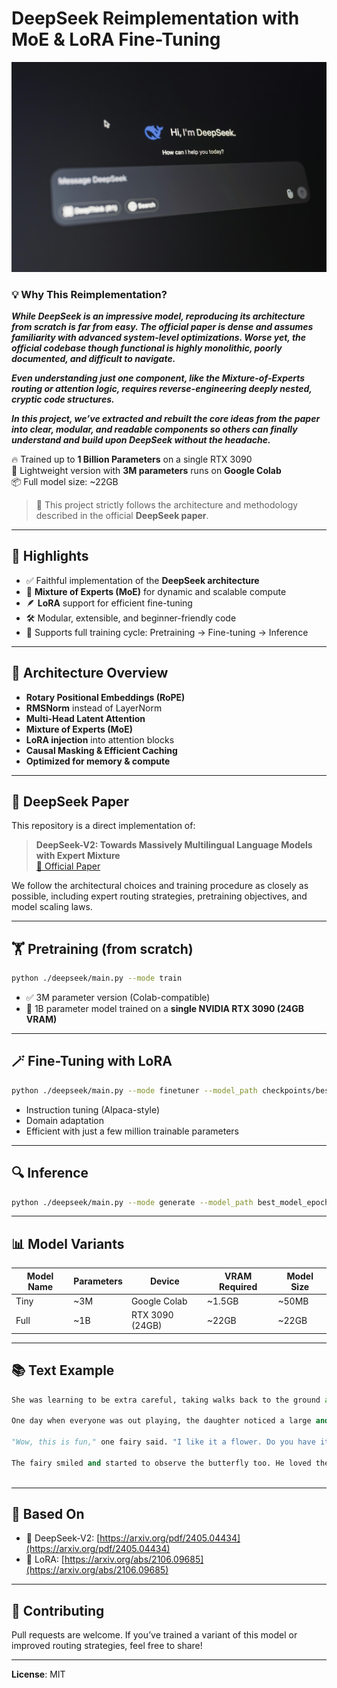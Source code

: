 # DeepSeek Reimplementation with MoE & LoRA Fine-Tuning
![](./deep.jpg)
### 💡 Why This Reimplementation?

***While DeepSeek is an impressive model, reproducing its architecture from scratch is far from easy. The official paper is dense and assumes familiarity with advanced system-level optimizations. Worse yet, the official codebase though functional is highly monolithic, poorly documented, and difficult to navigate.***

***Even understanding just one component, like the Mixture-of-Experts routing or attention logic, requires reverse-engineering deeply nested, cryptic code structures.***

***In this project, we’ve extracted and rebuilt the core ideas from the paper into clear, modular, and readable components so others can finally understand and build upon DeepSeek without the headache.***



🔥 Trained up to **1 Billion Parameters** on a single RTX 3090  
🧪 Lightweight version with **3M parameters** runs on **Google Colab**  
📦 Full model size: ~22GB

> 🚨 This project strictly follows the architecture and methodology described in the official **DeepSeek paper**.

---

## 🚀 Highlights

- ✅ Faithful implementation of the **DeepSeek architecture**
- 🧠 **Mixture of Experts (MoE)** for dynamic and scalable compute
- 🪶 **LoRA** support for efficient fine-tuning
- 🛠️ Modular, extensible, and beginner-friendly code
- 🧪 Supports full training cycle: Pretraining → Fine-tuning → Inference

---

## 🧩 Architecture Overview

- **Rotary Positional Embeddings (RoPE)**
- **RMSNorm** instead of LayerNorm
- **Multi-Head Latent Attention**
- **Mixture of Experts (MoE)** 
- **LoRA injection** into attention blocks
- **Causal Masking & Efficient Caching**
- **Optimized for memory & compute**

---

## 🧠 DeepSeek Paper

This repository is a direct implementation of:

> **DeepSeek-V2: Towards Massively Multilingual Language Models with Expert Mixture**  
> [🔗 Official Paper](https://arxiv.org/pdf/2405.04434)

We follow the architectural choices and training procedure as closely as possible, including expert routing strategies, pretraining objectives, and model scaling laws.



---

## 🏋️ Pretraining (from scratch)

```bash
python ./deepseek/main.py --mode train
```

* ✅ 3M parameter version (Colab-compatible)
* 🧠 1B parameter model trained on a **single NVIDIA RTX 3090 (24GB VRAM)**

---

## 🪄 Fine-Tuning with LoRA

```bash
python ./deepseek/main.py --mode finetuner --model_path checkpoints/best_model_epoch2.pth --finetune_train_path train_tokenized.pt --finetune_eval_path eval_tokenized.pt --log_file finetune.log --log_level INFO
```

* Instruction tuning (Alpaca-style)
* Domain adaptation
* Efficient with just a few million trainable parameters

---

## 🔍 Inference

```bash
python ./deepseek/main.py --mode generate --model_path best_model_epoch2.pth --train_token_file tokenized-train-samples_vocab-10k.pt --valid_token_file tokenized-valid-samples_vocab-10k.pt --tokenizer_file bpe_tokenizer_fixed --log_file generate.log --log_level INFO
```

---

## 📊 Model Variants

| Model Name | Parameters | Device          | VRAM Required | Model Size |
| ---------- | ---------- | --------------- | ------------- | ---------- |
| Tiny       | \~3M       | Google Colab    | \~1.5GB       | \~50MB     |
| Full       | \~1B       | RTX 3090 (24GB) | \~22GB        | \~22GB     |



---

## 📚 Text Example

```python
She was learning to be extra careful, taking walks back to the ground all alone. 

One day when everyone was out playing, the daughter noticed a large and green field. They thought it was very pretty and wanted to play. As they played, they noticed something. It was a black butterfly. Some of the flower looked like it was like it was flying in the sky like a sunflower.

"Wow, this is fun," one fairy said. "I like it a flower. Do you have it?"

The fairy smiled and started to observe the butterfly too. He loved the pretty colors so much as he hopped



```

---

## 🧠 Based On

* 📄 DeepSeek-V2: [https://arxiv.org/pdf/2405.04434](https://arxiv.org/pdf/2405.04434)
* 🧪 LoRA: [https://arxiv.org/abs/2106.09685](https://arxiv.org/abs/2106.09685)


---

## 🤝 Contributing

Pull requests are welcome. If you’ve trained a variant of this model or improved routing strategies, feel free to share!



---

**License**: MIT
